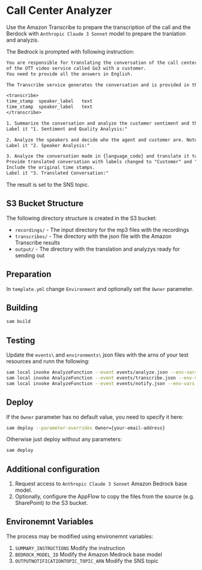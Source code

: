 # Call Center Analyzer

Use the Amazon Transcribe to prepare the transcription of the call and the Berdock with `Anthropic Claude 3 Sonnet` model to prepare the tranlation and analyzis.

The Bedrock is prompted with following instruction:

```txt
You are responsible for translating the conversation of the call center agent
of the OTT video service called Go3 with a customer.
You need to provide all the answers in English.

The Transcribe service generates the conversation and is provided in the following format:

<transcribe>
time_stamp  speaker_label   text
time_stamp  speaker_label   text
</transcribe>

1. Summarize the conversation and analyze the customer sentiment and the agent quality. Provide the summary and analyses in English.
Label it "1. Sentiment and Quality Analysis:"

2. Analyze the speakers and decide who the agent and customer are. Note that there may be more than one customer speaking.
Label it "2. Speaker Analysis:"

3. Analyze the conversation made in {language_code} and translate it to English so it makes sense.
Provide translated conversation with labels changed to "Customer" and "Agent."
Include the original time stamps.
Label it "3. Translated Conversation:"
```

The result is set to the SNS topic.

## S3 Bucket Structure

The following directory structure is created in the S3 bucket:

- `recordings/` - The input directory for the mp3 files with the recordings
- `transcribes/` - The directory with the json file with the Amazon Transcribe results
- `output/` - The directory with the translation and analyzys ready for sending out

## Preparation

In `template.yml` change `Environment` and optionally set the `Owner` parameter.

## Building

```sh
sam build
```

## Testing

Update the `events\` and `environments\` json files with the arns of your test resources and runn the following:

``` sh
sam local invoke AnalyzeFunction --event events/analyze.json --env-vars environments/dev.json
sam local invoke AnalyzeFunction --event events/transcribe.json --env-vars environments/dev.json
sam local invoke AnalyzeFunction --event events/notify.json --env-vars environments/dev.json
```

## Deploy

If the `Owner` parameter has no default value, you need to specify it here:

```sh
sam deploy --parameter-overrides Owner={your-email-address}
```

Otherwise just deploy without any parameters:

```sh
sam deploy
```

## Additional configuration

1. Request access to `Anthropic Claude 3 Sonnet` Amazon Bedrock base model.
2. Optionally, configure the AppFlow to copy the files from the source (e.g. SharePoint) to the S3 bucket.

## Environemnt Variables

The process may be modified using environemnt variables:

1. `SUMMARY_INSTRUCTIONS` Modify the instruction
2. `BEDROCK_MODEL_ID` Modify the Amazon Medrock base model
3. `OUTPUTNOTIFICATIONTOPIC_TOPIC_ARN` Modify the SNS topic
